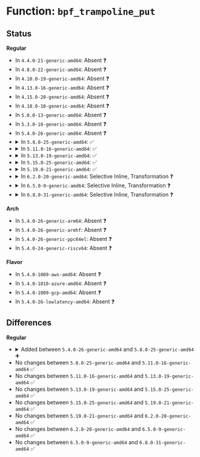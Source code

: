 # Function: <code>bpf_trampoline_put</code>

## Status
<b>Regular</b>
<ul>
<li>
In <code>4.4.0-21-generic-amd64</code>: Absent ❓
</li>
<li>
In <code>4.8.0-22-generic-amd64</code>: Absent ❓
</li>
<li>
In <code>4.10.0-19-generic-amd64</code>: Absent ❓
</li>
<li>
In <code>4.13.0-16-generic-amd64</code>: Absent ❓
</li>
<li>
In <code>4.15.0-20-generic-amd64</code>: Absent ❓
</li>
<li>
In <code>4.18.0-10-generic-amd64</code>: Absent ❓
</li>
<li>
In <code>5.0.0-13-generic-amd64</code>: Absent ❓
</li>
<li>
In <code>5.3.0-18-generic-amd64</code>: Absent ❓
</li>
<li>
In <code>5.4.0-26-generic-amd64</code>: Absent ❓
</li>
<li>
<details>
<summary>In <code>5.8.0-25-generic-amd64</code>: ✅</summary>

```c
void bpf_trampoline_put(struct bpf_trampoline * tr)
```

```json
{
  "name": "bpf_trampoline_put",
  "collision_type": "Unique Global",
  "inline_type": "No",
  "funcs": [
    {
      "addr": 18446744071581069456,
      "name": "bpf_trampoline_put",
      "external": true,
      "loc": "kernel/bpf/trampoline.c:334",
      "file": "kernel/bpf/trampoline.c",
      "inline": "seen, unknown",
      "caller_inline": [],
      "caller_func": [
        "kernel/bpf/core.c:bpf_prog_free_deferred",
        "kernel/bpf/verifier.c:check_attach_btf_id"
      ]
    }
  ],
  "symbols": [
    {
      "addr": 18446744071581069456,
      "name": "bpf_trampoline_put",
      "section": ".text",
      "bind": "STB_GLOBAL",
      "size": 290
    }
  ]
}
```
</details>
</li>
<li>
<details>
<summary>In <code>5.11.0-16-generic-amd64</code>: ✅</summary>

```c
void bpf_trampoline_put(struct bpf_trampoline * tr)
```

```json
{
  "name": "bpf_trampoline_put",
  "collision_type": "Unique Global",
  "inline_type": "No",
  "funcs": [
    {
      "addr": 18446744071581084048,
      "name": "bpf_trampoline_put",
      "external": true,
      "loc": "kernel/bpf/trampoline.c:468",
      "file": "kernel/bpf/trampoline.c",
      "inline": "seen, unknown",
      "caller_inline": [],
      "caller_func": [
        "kernel/bpf/core.c:bpf_prog_free_deferred",
        "kernel/bpf/syscall.c:bpf_tracing_prog_attach",
        "kernel/bpf/syscall.c:bpf_tracing_prog_attach",
        "kernel/bpf/syscall.c:bpf_tracing_link_release"
      ]
    }
  ],
  "symbols": [
    {
      "addr": 18446744071581084048,
      "name": "bpf_trampoline_put",
      "section": ".text",
      "bind": "STB_GLOBAL",
      "size": 195
    }
  ]
}
```
</details>
</li>
<li>
<details>
<summary>In <code>5.13.0-19-generic-amd64</code>: ✅</summary>

```c
void bpf_trampoline_put(struct bpf_trampoline * tr)
```

```json
{
  "name": "bpf_trampoline_put",
  "collision_type": "Unique Global",
  "inline_type": "No",
  "funcs": [
    {
      "addr": 18446744071581102384,
      "name": "bpf_trampoline_put",
      "external": true,
      "loc": "kernel/bpf/trampoline.c:498",
      "file": "kernel/bpf/trampoline.c",
      "inline": "seen, unknown",
      "caller_inline": [],
      "caller_func": [
        "kernel/bpf/core.c:bpf_prog_free_deferred",
        "kernel/bpf/syscall.c:bpf_tracing_prog_attach",
        "kernel/bpf/syscall.c:bpf_tracing_prog_attach",
        "kernel/bpf/syscall.c:bpf_tracing_link_release"
      ]
    }
  ],
  "symbols": [
    {
      "addr": 18446744071581102384,
      "name": "bpf_trampoline_put",
      "section": ".text",
      "bind": "STB_GLOBAL",
      "size": 195
    }
  ]
}
```
</details>
</li>
<li>
<details>
<summary>In <code>5.15.0-25-generic-amd64</code>: ✅</summary>

```c
void bpf_trampoline_put(struct bpf_trampoline * tr)
```

```json
{
  "name": "bpf_trampoline_put",
  "collision_type": "Unique Global",
  "inline_type": "No",
  "funcs": [
    {
      "addr": 18446744071581332016,
      "name": "bpf_trampoline_put",
      "external": true,
      "loc": "kernel/bpf/trampoline.c:504",
      "file": "kernel/bpf/trampoline.c",
      "inline": "seen, unknown",
      "caller_inline": [],
      "caller_func": [
        "kernel/bpf/core.c:bpf_prog_free_deferred",
        "kernel/bpf/syscall.c:bpf_tracing_prog_attach",
        "kernel/bpf/syscall.c:bpf_tracing_prog_attach",
        "kernel/bpf/syscall.c:bpf_tracing_link_release"
      ]
    }
  ],
  "symbols": [
    {
      "addr": 18446744071581332016,
      "name": "bpf_trampoline_put",
      "section": ".text",
      "bind": "STB_GLOBAL",
      "size": 195
    }
  ]
}
```
</details>
</li>
<li>
<details>
<summary>In <code>5.19.0-21-generic-amd64</code>: ✅</summary>

```c
void bpf_trampoline_put(struct bpf_trampoline * tr)
```

```json
{
  "name": "bpf_trampoline_put",
  "collision_type": "Unique Global",
  "inline_type": "No",
  "funcs": [
    {
      "addr": 18446744071581636752,
      "name": "bpf_trampoline_put",
      "external": true,
      "loc": "kernel/bpf/trampoline.c:516",
      "file": "kernel/bpf/trampoline.c",
      "inline": "seen, unknown",
      "caller_inline": [],
      "caller_func": [
        "kernel/bpf/core.c:bpf_prog_free_deferred",
        "kernel/bpf/syscall.c:bpf_tracing_prog_attach",
        "kernel/bpf/syscall.c:bpf_tracing_prog_attach",
        "kernel/bpf/syscall.c:bpf_tracing_link_release"
      ]
    }
  ],
  "symbols": [
    {
      "addr": 18446744071581636752,
      "name": "bpf_trampoline_put",
      "section": ".text",
      "bind": "STB_GLOBAL",
      "size": 220
    }
  ]
}
```
</details>
</li>
<li>
<details>
<summary>In <code>6.2.0-20-generic-amd64</code>: Selective Inline, Transformation ❓</summary>

```c
void bpf_trampoline_put(struct bpf_trampoline * tr)
```

```json
{
  "name": "bpf_trampoline_put",
  "collision_type": "Unique Global",
  "inline_type": "Selective",
  "funcs": [
    {
      "addr": 18446744071582026260,
      "name": "bpf_trampoline_put",
      "external": true,
      "loc": "kernel/bpf/trampoline.c:813",
      "file": "kernel/bpf/trampoline.c",
      "inline": "not declared, inlined",
      "caller_inline": [
        "kernel/bpf/trampoline.c:bpf_trampoline_unlink_cgroup_shim",
        "kernel/bpf/trampoline.c:bpf_trampoline_link_cgroup_shim",
        "kernel/bpf/trampoline.c:bpf_trampoline_link_cgroup_shim"
      ],
      "caller_func": [
        "kernel/bpf/core.c:bpf_prog_free_deferred",
        "kernel/bpf/syscall.c:bpf_tracing_prog_attach",
        "kernel/bpf/syscall.c:bpf_tracing_prog_attach",
        "kernel/bpf/syscall.c:bpf_tracing_link_release",
        "kernel/bpf/trampoline.c:bpf_trampoline_unlink_cgroup_shim",
        "kernel/bpf/trampoline.c:bpf_trampoline_link_cgroup_shim"
      ]
    }
  ],
  "symbols": [
    {
      "addr": 18446744071582024720,
      "name": "bpf_trampoline_put.part.0",
      "section": ".text",
      "bind": "STB_LOCAL",
      "size": 240
    },
    {
      "addr": 18446744071582026496,
      "name": "bpf_trampoline_put",
      "section": ".text",
      "bind": "STB_GLOBAL",
      "size": 34
    }
  ]
}
```
</details>
</li>
<li>
<details>
<summary>In <code>6.5.0-9-generic-amd64</code>: Selective Inline, Transformation ❓</summary>

```c
void bpf_trampoline_put(struct bpf_trampoline * tr)
```

```json
{
  "name": "bpf_trampoline_put",
  "collision_type": "Unique Global",
  "inline_type": "Selective",
  "funcs": [
    {
      "addr": 18446744071582218548,
      "name": "bpf_trampoline_put",
      "external": true,
      "loc": "kernel/bpf/trampoline.c:791",
      "file": "kernel/bpf/trampoline.c",
      "inline": "not declared, inlined",
      "caller_inline": [
        "kernel/bpf/trampoline.c:bpf_trampoline_unlink_cgroup_shim",
        "kernel/bpf/trampoline.c:bpf_trampoline_link_cgroup_shim",
        "kernel/bpf/trampoline.c:bpf_trampoline_link_cgroup_shim"
      ],
      "caller_func": [
        "kernel/bpf/core.c:bpf_prog_free_deferred",
        "kernel/bpf/syscall.c:bpf_tracing_prog_attach",
        "kernel/bpf/syscall.c:bpf_tracing_prog_attach",
        "kernel/bpf/syscall.c:bpf_tracing_link_release",
        "kernel/bpf/trampoline.c:bpf_trampoline_unlink_cgroup_shim",
        "kernel/bpf/trampoline.c:bpf_trampoline_link_cgroup_shim"
      ]
    }
  ],
  "symbols": [
    {
      "addr": 18446744071582216688,
      "name": "bpf_trampoline_put.part.0",
      "section": ".text",
      "bind": "STB_LOCAL",
      "size": 240
    },
    {
      "addr": 18446744071582218784,
      "name": "bpf_trampoline_put",
      "section": ".text",
      "bind": "STB_GLOBAL",
      "size": 34
    }
  ]
}
```
</details>
</li>
<li>
<details>
<summary>In <code>6.8.0-31-generic-amd64</code>: Selective Inline, Transformation ❓</summary>

```c
void bpf_trampoline_put(struct bpf_trampoline * tr)
```

```json
{
  "name": "bpf_trampoline_put",
  "collision_type": "Unique Global",
  "inline_type": "Selective",
  "funcs": [
    {
      "addr": 18446744071582373748,
      "name": "bpf_trampoline_put",
      "external": true,
      "loc": "kernel/bpf/trampoline.c:802",
      "file": "kernel/bpf/trampoline.c",
      "inline": "not declared, inlined",
      "caller_inline": [
        "kernel/bpf/trampoline.c:bpf_trampoline_unlink_cgroup_shim",
        "kernel/bpf/trampoline.c:bpf_trampoline_link_cgroup_shim",
        "kernel/bpf/trampoline.c:bpf_trampoline_link_cgroup_shim"
      ],
      "caller_func": [
        "kernel/bpf/core.c:bpf_prog_free_deferred",
        "kernel/bpf/syscall.c:bpf_tracing_prog_attach",
        "kernel/bpf/syscall.c:bpf_tracing_prog_attach",
        "kernel/bpf/syscall.c:bpf_tracing_link_release",
        "kernel/bpf/trampoline.c:bpf_trampoline_unlink_cgroup_shim",
        "kernel/bpf/trampoline.c:bpf_trampoline_link_cgroup_shim"
      ]
    }
  ],
  "symbols": [
    {
      "addr": 18446744071582371952,
      "name": "bpf_trampoline_put.part.0",
      "section": ".text",
      "bind": "STB_LOCAL",
      "size": 240
    },
    {
      "addr": 18446744071582373984,
      "name": "bpf_trampoline_put",
      "section": ".text",
      "bind": "STB_GLOBAL",
      "size": 34
    }
  ]
}
```
</details>
</li>
</ul>
<b>Arch</b>
<ul>
<li>
In <code>5.4.0-26-generic-arm64</code>: Absent ❓
</li>
<li>
In <code>5.4.0-26-generic-armhf</code>: Absent ❓
</li>
<li>
In <code>5.4.0-26-generic-ppc64el</code>: Absent ❓
</li>
<li>
In <code>5.4.0-24-generic-riscv64</code>: Absent ❓
</li>
</ul>
<b>Flavor</b>
<ul>
<li>
In <code>5.4.0-1009-aws-amd64</code>: Absent ❓
</li>
<li>
In <code>5.4.0-1010-azure-amd64</code>: Absent ❓
</li>
<li>
In <code>5.4.0-1009-gcp-amd64</code>: Absent ❓
</li>
<li>
In <code>5.4.0-26-lowlatency-amd64</code>: Absent ❓
</li>
</ul>

## Differences
<b>Regular</b>
<ul>
<li>
<details>
<summary>Added between <code>5.4.0-26-generic-amd64</code> and <code>5.8.0-25-generic-amd64</code> ➕</summary>

```c
void bpf_trampoline_put(struct bpf_trampoline * tr)
```
</details>
</li>
<li>
No changes between <code>5.8.0-25-generic-amd64</code> and <code>5.11.0-16-generic-amd64</code> ✅
</li>
<li>
No changes between <code>5.11.0-16-generic-amd64</code> and <code>5.13.0-19-generic-amd64</code> ✅
</li>
<li>
No changes between <code>5.13.0-19-generic-amd64</code> and <code>5.15.0-25-generic-amd64</code> ✅
</li>
<li>
No changes between <code>5.15.0-25-generic-amd64</code> and <code>5.19.0-21-generic-amd64</code> ✅
</li>
<li>
No changes between <code>5.19.0-21-generic-amd64</code> and <code>6.2.0-20-generic-amd64</code> ✅
</li>
<li>
No changes between <code>6.2.0-20-generic-amd64</code> and <code>6.5.0-9-generic-amd64</code> ✅
</li>
<li>
No changes between <code>6.5.0-9-generic-amd64</code> and <code>6.8.0-31-generic-amd64</code> ✅
</li>
</ul>
